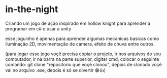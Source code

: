 # in-the-night
Criando um jogo de ação inspirado em hollow knight para aprender a programar em c# e usar a unity

esse joguinho é apenas para aprender algumas mecanicas basicas como iluminação 2D, movimentação de camera, efeito de chuva entre outros.

(para jogar esse jogo voçê precisa copiar o projeto, ir nos arquivos do seu computador, ir na barra na parte superior, digitar cmd, colocar o seguinte comando: git clone "repositorio que voçê clonou", depois de clonado voçê vai no arquivo .exe, depois é só se divertir 😁👍)
